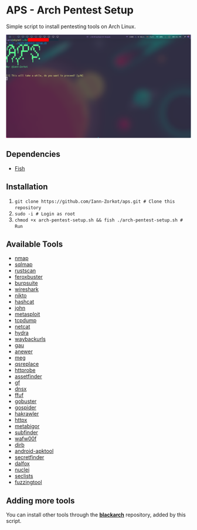 # APS - Arch Pentest Setup 
Simple script to install pentesting tools on Arch Linux. 

![](https://github.com/Iann-Zorkot/aps/blob/main/aps-print.png?raw=true)

## Dependencies
- [Fish](https://github.com/fish-shell/fish-shell)

## Installation
1. `git clone https://github.com/Iann-Zorkot/aps.git # Clone this repository`
1. `sudo -i # Login as root`
1. `chmod +x arch-pentest-setup.sh && fish ./arch-pentest-setup.sh # Run`

## Available Tools
- [nmap](https://nmap.org/) 
- [sqlmap](https://github.com/sqlmapproject/sqlmap) 
- [rustscan](https://github.com/RustScan/RustScan) 
- [feroxbuster](https://github.com/epi052/feroxbuster) 
- [burpsuite](https://portswigger.net/burp) 
- [wireshark](https://github.com/wireshark/wireshark) 
- [nikto](https://github.com/sullo/nikto) 
- [hashcat](https://github.com/hashcat/hashcat) 
- [john](https://www.openwall.com/john/) 
- [metasploit](https://github.com/rapid7/metasploit-framework) 
- [tcpdump](https://github.com/the-tcpdump-group/tcpdump) 
- [netcat](http://netcat.sourceforge.net/) 
- [hydra](https://github.com/vanhauser-thc/thc-hydra) 
- [waybackurls](https://github.com/tomnomnom/waybackurls) 
- [gau](https://github.com/lc/gau) 
- [anewer](https://github.com/ysf/anewer) 
- [meg](https://github.com/tomnomnom/meg) 
- [qsreplace](https://github.com/tomnomnom/qsreplace) 
- [httprobe](https://github.com/tomnomnom/httprobe) 
- [assetfinder](https://github.com/tomnomnom/assetfinder) 
- [gf](https://github.com/tomnomnom/gf) 
- [dnsx](https://github.com/projectdiscovery/dnsx) 
- [ffuf](https://github.com/ffuf/ffuf) 
- [gobuster](https://github.com/OJ/gobuster) 
- [gospider](https://github.com/jaeles-project/gospider) 
- [hakrawler](https://github.com/hakluke/hakrawler) 
- [httpx](https://github.com/projectdiscovery/httpx) 
- [metabigor](https://github.com/j3ssie/metabigor) 
- [subfinder](https://github.com/projectdiscovery/subfinder) 
- [wafw00f](https://github.com/EnableSecurity/wafw00f) 
- [dirb](https://github.com/v0re/dirb) 
- [android-apktool](https://github.com/iBotPeaches/Apktool) 
- [secretfinder](https://github.com/m4ll0k/SecretFinder) 
- [dalfox](https://github.com/hahwul/dalfox) 
- [nuclei](https://github.com/projectdiscovery/nuclei)
- [seclists](https://github.com/danielmiessler/SecLists)
- [fuzzingtool](https://github.com/NESCAU-UFLA/FuzzingTool)

## Adding more tools
You can install other tools through the [**blackarch**](https://www.blackarch.org/) repository, added by this script.
